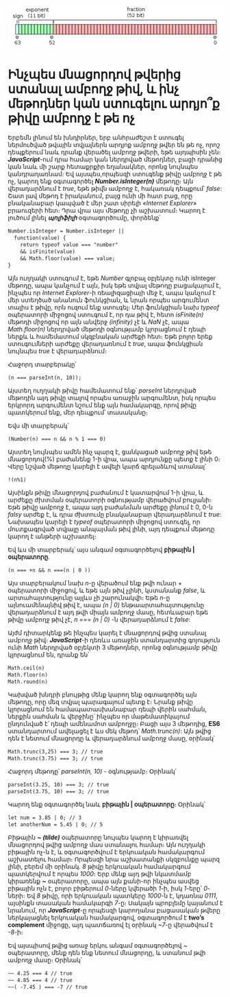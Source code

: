 ![Double-precision floating-point format](../images/float_to_integer.png)

# Ինչպես մնացորդով թվերից ստանալ ամբողջ թիվ, և ինչ մեթոդներ կան ստուգելու արդյո՞ք թիվը ամբողջ է թե ոչ

Երբեմն լինում են խնդիրներ, երբ անհրաժեշտ է ստուգել ներմուծված թվային տվյալներն արդյոք ամբողջ թվեր են թե ոչ, որոշ դեպքերում նաև դրանք վերածել ամբողջ թվերի, եթե այդպիսին չեն։ **_JavaScript_**-ում դրա համար կան ներդրված մեթոդներ, բացի դրանից կան նաև մի շարք հետաքրքիր եղանակներ, որոնց նույնպես կանդրադառնամ։ Եվ այսպես,որպեսզի ստուգենք թիվը ամբողջ է թե ոչ, կարող ենք օգտագործել **_Number.isInteger(n)_** մեթոդը։ Այն վերադարձնում է _true_, եթե թիվն ամբողջ է, հակառակ դեպքում՝ _false_: Շատ լավ մեթոդ է իրականում, բայց ունի մի հատ բաց, որը բնականաբար կապված է մեր շատ սիրելի _«Internet Explorer»_ բրաուզերի հետ։ Դրա վրա այս մեթոդը չի աշխատում։ Կարող է լուծում լինել **_պոլիֆիլի_** օգտագործումը, փորձենք՝

```
Number.isInteger = Number.isInteger ||
  function(value) {
    return typeof value === "number"
    && isFinite(value)
    && Math.floor(value) === value;
}
```

Այն ուղղակի ստուգում է, եթե _Number_ գլոբալ օբյեկտը ունի isInteger մեթոդը, ապա կանչում է այն, իսկ եթե տվյալ մեթոդը բացակայում է, ինչպես որ _Internet Explorer_-ի ռեալիզացիայի մեջ է, ապա կանչում է մեր ստեղծած անանուն ֆունկցիան, և նրան որպես արգումենտ տալիս է թիվը, որն ուզում ենք ստուգել։ Մեր ֆունկցիան նախ _typeof_ օպերատորի միջոցով ստուգում է, որ դա թիվ է, հետո _isFinite(n)_ մեթոդի միջոցով որ այն անվերջ _(infinity)_ չէ և _NaN_ չէ, ապա _Math.floor(n)_ ներդրված մեթոդի օգնությամբ կլորացնում է դեպի ներքև և համեմատում սկզբնական արժեքի հետ։ Եթե բոլոր երեք ստուգումների արժեքը վերադառնում է _true_, ապա ֆունկցիան նույնպես _true_ է վերադարձնում։

Հաջորդ տարբերակը՝

```
(n === parseInt(n, 10));
```

Այստեղ ուղղակի թիվը համեմատում ենք՝ _parseInt_ ներդրված մեթոդին այդ թիվը տալով որպես առաջին արգումենտ, իսկ որպես երկրորդ արգումենտ նշում ենք այն համակարգը, որով թիվը պատկերում ենք, մեր դեպքում՝ տասականը։

Եվս մի տարբերակ՝

```
(Number(n) === n && n % 1 === 0)
```

Այստեղ նույնպես ամեն ինչ պարզ է, ցանկացած ամբողջ թիվ եթե մնացորդով(%) բաժանենք 1-ի վրա, ապա արդյունքը պետք է լինի 0։ Վերը նշված մեթոդը կարելի է ավելի կարճ գրելաձևով ստանալ՝

```
!(n%1)
```

Այսինքն թիվը մնացորդով բաժանում է կատարվում 1-ի վրա, և արժեքը ժխտման օպերատորի օգնությամբ վերածվում բուլյանի։ Եթե թիվը ամբողջ է, ապա այդ բաժանման արժեքը լինում է 0, 0-ն _falsy_ արժեք է, և դրա ժխտումը բնականաբար վերադարձնում է _true_: Նախապես կարելի է _typeof_ օպերատորի միջոցով ստուգել, որ մուտքագրված տվյալը անպայման թիվ լինի, այդ դեպքում մեթոդը կարող է անթերի աշխատել։

Եվ ևս մի տարբերակ՝ այս անգամ օգտագործելով **բիթային | օպերատորը**․

```
(n === +n && n ===(n | 0 ))
```

Այս տարբերակում նախ _n_-ը վերածում ենք թվի ունար + օպերատորի միջոցով, և եթե այն թիվ չլինի, կստանանք _false_, և արտահայտությունը այլևս չի շարունակվի։ Եթե _n_-ը այնուամենայնիվ թիվ է, ապա _(n | 0)_ ենթաարտահայտությունը վերադարձնում է այդ թվի միայն ամբողջ մասը, հետևաբար եթե թիվը ամբողջ թիվ չէ, _n === (n | 0)_ -ն վերադարձնում է _false_:

Այժմ դիտարկենք թե ինչպես կարել է մնացորդով թվից ստանալ ամբողջ թիվ։ **_JavaScript_**-ի դեռևս առաջին ստանդարտից գոյություն ունի _Math_ ներդրված օբյեկտի 3 մեթոդներ, որոնց օգնությամբ թիվը կլորացնում են, դրանք են՝

```
Math.ceil(n)
Math.floor(n)
Math.round(n)
```

Կախված խնդրի բնույթից մենք կարող ենք օգտագործել այն մեթոդը, որը մեզ տվյալ պարագայում պետք է։ Նրանք թիվը կլորացնում են համապատասխանաբար դեպի վերին սահման, ներքին սահման և վերջինը՝ ինչպես որ մաթեմատիկայում ընդունված է՝ դեպի ամենամոտ ամբողջը։ Բացի այս 3 մեթոդից, **ES6** ստանդարտում ավելացել է ևս մեկ մեթոդ՝ _Math.trunc(n)_: Այն թվից դեն է նետում մնացորդը և վերադարձնում ամբողջ մասը, օրինակ՝

```
Math.trunc(3,25) === 3; // true
Math.trunc(3.75) === 3; // true
```

Հաջորդ մեթոդը՝ _parseInt(n, 10)_ - օգնությամբ։ Օրինակ՝

```
parseInt(3.25, 10) === 3; // true
parseInt(3.75, 10) === 3; // true
```

Կարող ենք օգտագործել նաև **բիթային | օպերատորը**։ Օրինակ՝

```
let num = 3.85 | 0; // 3
let anotherNum = 5.45 | 0; // 5
```

Բիթային **_~ (tilde)_** օպերատորը նույպես կարող է կիրառվել մնացորդով թվից ամբողջ մաս ստանալու համար։ Այն ուղղակի բիթային ոչ-ն է, և օգտագործվում է երկուական համակարգում աշխատելու համար։ Որպեսզի նրա աշխատանքի սկզբունքը պարզ լինի, բերեմ մի օրինակ․ _8_ թիվը երկուական համակարգում պատկերվում է որպես _1000_։ Երբ մենք այդ թվի նկատմամբ կիրառենք **_~_** օպերատորը, ապա այն քանի-որ ինչպես ասվեց բիթային ոչն է, բոլոր բիթերում _0_-ները կվերածի _1_-ի, իսկ _1_-երը՝ _0_-ների։ Եվ _8_ թիվը, որի երկուական պատկերը _1000_-ն է, կդառնա _0111_, այսինքն տասական համակարգի _7_-ը։ Սակայն պրոբլեմը կայանում է նրանում, որ **_JavaScript_**-ը որպեսզի կարողանա բացասական թվերը ներկայացնել երկուական համակարգով, օգտագործում է **two’s complement** միջոցը, այդ պատճառով էլ օրինակ _~7_-ը վերածվում է _-8_-ի։

Եվ այսպիսով թվից առաջ երկու անգամ օգտագործելով ~ օպերատորը, մենք դեն ենք նետում մնացորդը, և ստանում թվի ամբողջ մասը։ Օրինակ՝

```
~~ 4.25 === 4 // true
~~ 4.85 === 4 // true
~~( -7.45 ) === -7 // true
```
